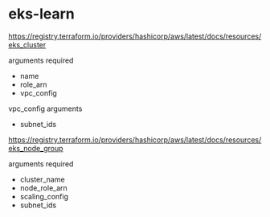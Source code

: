 # eks-learn

https://registry.terraform.io/providers/hashicorp/aws/latest/docs/resources/eks_cluster

arguments required
- name
- role_arn
- vpc_config

vpc_config arguments
- subnet_ids

https://registry.terraform.io/providers/hashicorp/aws/latest/docs/resources/eks_node_group

arguments required
- cluster_name
- node_role_arn
- scaling_config
- subnet_ids